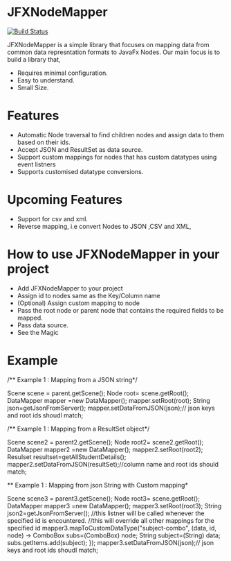 # JFXNodeMapper

[![Build Status](https://camo.githubusercontent.com/cfcaf3a99103d61f387761e5fc445d9ba0203b01/68747470733a2f2f7472617669732d63692e6f72672f6477796c2f657374612e7376673f6272616e63683d6d6173746572)](https://github.com/CaptainParanoid/JFXNodeMapper)

JFXNodeMapper is a simple library that focuses on mapping data from common data represntation formats to JavaFx Nodes. Our main focus is to build a library that,

  - Requires minimal configuration.
  - Easy to understand.
  - Small Size.

# Features

  - Automatic Node traversal to find children nodes and assign data to them based on their ids.
  - Accept JSON and ResultSet as data source.
  - Support custom mappings for nodes that has custom datatypes using event listners
  - Supports customised datatype conversions.
  
#   Upcoming Features
- Support for csv and xml.
- Reverse mapping, i.e convert Nodes to JSON ,CSV and XML,


# How to use JFXNodeMapper in your project
  - Add JFXNodeMapper to your project
  - Assign id to nodes same as the Key/Column name
  - (Optional) Assign custom mapping to node
  - Pass the root node or parent node that contains the required fields to be mapped.
  - Pass data source.
  - See the Magic
  
# Example

/** Example 1 : Mapping from a JSON string*/

Scene scene = parent.getScene();
Node root=   scene.getRoot();
DataMapper mapper =new DataMapper();
mapper.setRoot(root);
String json=getJsonFromServer();
mapper.setDataFromJSON(json);// json keys and root ids shoudl match;


/** Example 1 : Mapping from a ResultSet object*/

Scene scene2 = parent2.getScene();
Node root2=   scene2.getRoot();
DataMapper mapper2 =new DataMapper();
mapper2.setRoot(root2);
Resulset resultset=getAllStudentDetails();
mapper2.setDataFromJSON(resultSet);//column name and root ids should match;



** Example 1 : Mapping from json String with Custom mapping*

Scene scene3 = parent3.getScene();
Node root3=   scene.getRoot();
DataMapper mapper3 =new DataMapper();
mapper3.setRoot(root3);
String json2=getJsonFromServer();
//this listner will be called whenever the specified id is encountered.
//this will override all other mappings for the specified id
mapper3.mapToCustomDataType("subject-combo", (data, id, node) ->
            ComboBox<String> subs=(ComboBox<String>) node;
            String subject=(String) data;
            subs.getItems.add(subject);
        });
mapper3.setDataFromJSON(json);// json keys and root ids shoudl match;

